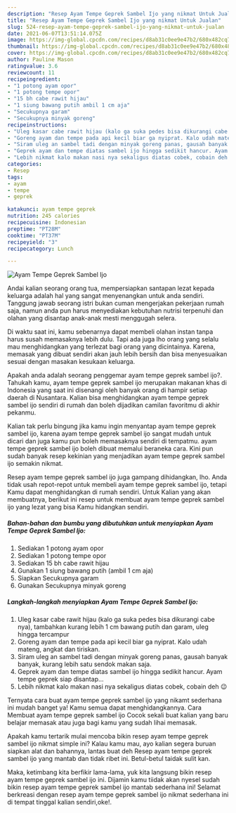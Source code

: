 ```yaml
---
description: "Resep Ayam Tempe Geprek Sambel Ijo yang nikmat Untuk Jualan"
title: "Resep Ayam Tempe Geprek Sambel Ijo yang nikmat Untuk Jualan"
slug: 524-resep-ayam-tempe-geprek-sambel-ijo-yang-nikmat-untuk-jualan
date: 2021-06-07T13:51:14.075Z
image: https://img-global.cpcdn.com/recipes/d8ab31c0ee9e47b2/680x482cq70/ayam-tempe-geprek-sambel-ijo-foto-resep-utama.jpg
thumbnail: https://img-global.cpcdn.com/recipes/d8ab31c0ee9e47b2/680x482cq70/ayam-tempe-geprek-sambel-ijo-foto-resep-utama.jpg
cover: https://img-global.cpcdn.com/recipes/d8ab31c0ee9e47b2/680x482cq70/ayam-tempe-geprek-sambel-ijo-foto-resep-utama.jpg
author: Pauline Mason
ratingvalue: 3.6
reviewcount: 11
recipeingredient:
- "1 potong ayam opor"
- "1 potong tempe opor"
- "15 bh cabe rawit hijau"
- "1 siung bawang putih ambil 1 cm aja"
- "Secukupnya garam"
- "Secukupnya minyak goreng"
recipeinstructions:
- "Uleg kasar cabe rawit hijau (kalo ga suka pedes bisa dikurangi cabe nya), tambahkan kurang lebih 1 cm bawang putih dan garam, uleg hingga tercampur"
- "Goreng ayam dan tempe pada api kecil biar ga nyiprat. Kalo udah mateng, angkat dan tiriskan."
- "Siram uleg an sambel tadi dengan minyak goreng panas, gausah banyak banyak, kurang lebih satu sendok makan saja."
- "Geprek ayam dan tempe diatas sambel ijo hingga sedikit hancur. Ayam tempe geprek siap disantap..."
- "Lebih nikmat kalo makan nasi nya sekaligus diatas cobek, cobain deh 😉"
categories:
- Resep
tags:
- ayam
- tempe
- geprek

katakunci: ayam tempe geprek 
nutrition: 245 calories
recipecuisine: Indonesian
preptime: "PT28M"
cooktime: "PT37M"
recipeyield: "3"
recipecategory: Lunch

---
```



![Ayam Tempe Geprek Sambel Ijo](https://img-global.cpcdn.com/recipes/d8ab31c0ee9e47b2/680x482cq70/ayam-tempe-geprek-sambel-ijo-foto-resep-utama.jpg)

Andai kalian seorang orang tua, mempersiapkan santapan lezat kepada keluarga adalah hal yang sangat menyenangkan untuk anda sendiri. Tanggung jawab seorang istri bukan cuman mengerjakan pekerjaan rumah saja, namun anda pun harus menyediakan kebutuhan nutrisi terpenuhi dan olahan yang disantap anak-anak mesti menggugah selera.

Di waktu  saat ini, kamu sebenarnya dapat membeli olahan instan tanpa harus susah memasaknya lebih dulu. Tapi ada juga lho orang yang selalu mau menghidangkan yang terlezat bagi orang yang dicintainya. Karena, memasak yang dibuat sendiri akan jauh lebih bersih dan bisa menyesuaikan sesuai dengan masakan kesukaan keluarga. 



Apakah anda adalah seorang penggemar ayam tempe geprek sambel ijo?. Tahukah kamu, ayam tempe geprek sambel ijo merupakan makanan khas di Indonesia yang saat ini disenangi oleh banyak orang di hampir setiap daerah di Nusantara. Kalian bisa menghidangkan ayam tempe geprek sambel ijo sendiri di rumah dan boleh dijadikan camilan favoritmu di akhir pekanmu.

Kalian tak perlu bingung jika kamu ingin menyantap ayam tempe geprek sambel ijo, karena ayam tempe geprek sambel ijo sangat mudah untuk dicari dan juga kamu pun boleh memasaknya sendiri di tempatmu. ayam tempe geprek sambel ijo boleh dibuat memalui beraneka cara. Kini pun sudah banyak resep kekinian yang menjadikan ayam tempe geprek sambel ijo semakin nikmat.

Resep ayam tempe geprek sambel ijo juga gampang dihidangkan, lho. Anda tidak usah repot-repot untuk membeli ayam tempe geprek sambel ijo, tetapi Kamu dapat menghidangkan di rumah sendiri. Untuk Kalian yang akan membuatnya, berikut ini resep untuk membuat ayam tempe geprek sambel ijo yang lezat yang bisa Kamu hidangkan sendiri.

<!--inarticleads1-->

##### Bahan-bahan dan bumbu yang dibutuhkan untuk menyiapkan Ayam Tempe Geprek Sambel Ijo:

1. Sediakan 1 potong ayam opor
1. Sediakan 1 potong tempe opor
1. Sediakan 15 bh cabe rawit hijau
1. Gunakan 1 siung bawang putih (ambil 1 cm aja)
1. Siapkan Secukupnya garam
1. Gunakan Secukupnya minyak goreng




<!--inarticleads2-->

##### Langkah-langkah menyiapkan Ayam Tempe Geprek Sambel Ijo:

1. Uleg kasar cabe rawit hijau (kalo ga suka pedes bisa dikurangi cabe nya), tambahkan kurang lebih 1 cm bawang putih dan garam, uleg hingga tercampur
1. Goreng ayam dan tempe pada api kecil biar ga nyiprat. Kalo udah mateng, angkat dan tiriskan.
1. Siram uleg an sambel tadi dengan minyak goreng panas, gausah banyak banyak, kurang lebih satu sendok makan saja.
1. Geprek ayam dan tempe diatas sambel ijo hingga sedikit hancur. Ayam tempe geprek siap disantap...
1. Lebih nikmat kalo makan nasi nya sekaligus diatas cobek, cobain deh 😉




Ternyata cara buat ayam tempe geprek sambel ijo yang nikamt sederhana ini mudah banget ya! Kamu semua dapat menghidangkannya. Cara Membuat ayam tempe geprek sambel ijo Cocok sekali buat kalian yang baru belajar memasak atau juga bagi kamu yang sudah lihai memasak.

Apakah kamu tertarik mulai mencoba bikin resep ayam tempe geprek sambel ijo nikmat simple ini? Kalau kamu mau, ayo kalian segera buruan siapkan alat dan bahannya, lantas buat deh Resep ayam tempe geprek sambel ijo yang mantab dan tidak ribet ini. Betul-betul taidak sulit kan. 

Maka, ketimbang kita berfikir lama-lama, yuk kita langsung bikin resep ayam tempe geprek sambel ijo ini. Dijamin kamu tiidak akan nyesel sudah bikin resep ayam tempe geprek sambel ijo mantab sederhana ini! Selamat berkreasi dengan resep ayam tempe geprek sambel ijo nikmat sederhana ini di tempat tinggal kalian sendiri,oke!.

